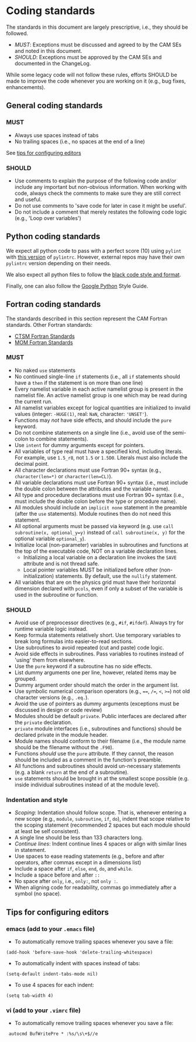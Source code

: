 # Coding standards

The standards in this document are largely prescriptive, i.e., they should be followed.

- *MUST*: Exceptions must be discussed and agreed to by the CAM SEs and noted in this document.
- *SHOULD*: Exceptions must be approved by the CAM SEs and documented in the ChangeLog.

While some legacy code will not follow these rules, efforts SHOULD be made to improve the code whenever you are working on it (e.g., bug fixes, enhancements).

## General coding standards
### MUST
- Always use spaces instead of tabs
- No trailing spaces (i.e., no spaces at the end of a line)

See [tips for configuring editors](#tips-for-configuring-editors)

### SHOULD

- Use comments to explain the purpose of the following code and/or include any important but non-obvious information. When working with code, always check the comments to make sure they are still correct and useful.
- Do not use comments to 'save code for later in case it might be useful'.
- Do not include a comment that merely restates the following code logic (e.g., 'Loop over variables')

## Python coding standards
We expect all python code to pass with a perfect score (10) using `pylint` with [this version](https://github.com/ESCOMP/CAM-SIMA/blob/development/test/.pylintrc) of `pylintrc`. However, external repos may have their own `pylintrc` version depending on their needs.

We also expect all python files to follow the [black code style and format](https://black.readthedocs.io/en/stable/the_black_code_style/index.html).

Finally, one can also follow the [Google Python](https://google.github.io/styleguide/pyguide.html) Style Guide.

## Fortran coding standards
The standards described in this section represent the CAM Fortran standards. Other Fortran standards:

- [CTSM Fortran Standards](https://wiki.ucar.edu/display/ccsm/Comprehensive+list+of+standards)
- [MOM Fortran Standards](https://github.com/mom-ocean/MOM6/wiki/Code-style-guide)

### MUST
* No naked `use` statements
* No continued single-line `if` statements (i.e., all `if` statements should have a `then` if the statement is on more than one line)
* Every namelist variable in each active namelist group is present in the namelist file. An active namelist group is one which may be read during the current run.
* All namelist variables except for logical quantities are initialized to invalid values (integer: `-HUGE(1)`, real: `NaN`, character: `'UNSET'`).
* Functions may _not_ have side effects, and should include the `pure` keyword.
* Do not combine statements on a single line (i.e., avoid use of the semi-colon to combine statements).
* Use `intent` for dummy arguments except for pointers.
* All variables of type real must have a specified kind, including literals.  For example, use `1.5_r8`, not `1.5` or `1.5D0`. Literals must also include the decimal point.
* All character declarations must use Fortran 90+ syntax (e.g., `character(len=*)` or `character(len=CL)`).
* All variable declarations must use Fortran 90+ syntax (i.e., must include the double colon between the attributes and the variable name).
* All type and procedure declarations must use Fortran 90+ syntax (i.e., must include the double colon before the type or procedure name).
* All modules should include an `implicit none` statement in the preamble (after the `use` statements). Module routines then do not need this statement.
* All optional arguments must be passed via keyword (e.g. use `call subroutine(x, optional_y=y)` instead of `call subroutine(x, y)` for the optional variable `optional_y`).
* Initialize local (non-parameter) variables in subroutines and functions at the top of the executable code, NOT on a variable declaration lines.
    - Initializing a local variable on a declaration line invokes the `SAVE` attribute and is not thread safe.
    - Local pointer variables MUST be initialized before other (non-initialization) statements. By default, use the `nullify` statement.
* All variables that are on the physics grid must have their horizontal dimension declared with `pcols`, even if only a subset of the variable is used in the subroutine or function. 
### SHOULD
* Avoid use of preprocessor directives (e.g., `#if`, `#ifdef`). Always try for runtime variable logic instead.
* Keep formula statements relatively short. Use temporary variables to break long formulas into easier-to-read sections.
* Use subroutines to avoid repeated (cut and paste) code logic.
* Avoid side effects in subroutines. Pass variables to routines instead of 'using' them from elsewhere.  
* Use the `pure` keyword if a subroutine has no side effects.
* List dummy arguments one per line, however, related items may be grouped.
* Dummy argument order should match the order in the argument list.
* Use symbolic numerical comparison operators (e.g., `==`, `/=`, `<`, `>=`) not old character versions (e.g., `.eq.`).
* Avoid the use of pointers as dummy arguments (exceptions must be discussed in design or code review)
* Modules should be default `private`. Public interfaces are declared after the `private` declaration.
* `private` module interfaces (i.e., subroutines and functions) should be declared private in the module header.
* Module names should conform to their filename (i.e., the module name should be the filename without the `.F90`).
* Functions _should_ use the `pure` attribute. If they cannot, the reason should be included as a comment in the function's preamble.
* All functions and subroutines should avoid un-necessary statements (e.g. a blank `return` at the end of a subroutine).
* `use` statements should be brought in at the smallest scope possible (e.g. inside individual subroutines instead of at the module level).

### Indentation and style

* *Scoping*: Indentation should follow scope. That is, whenever entering a new scope (e.g., `module`, `subroutine`, `if`, `do`), indent that scope relative to the scoping statement (recommended 2 spaces but each module should at least be self consistent).
* A single line should be less than 133 characters long.
* *Continue lines*: Indent continue lines 4 spaces or align with similar lines in statement.
* Use spaces to ease reading statements (e.g., before and after operators, after commas except in a dimensions list)
* Include a space after `if`, `else`, `end`, `do`, and `while`.
* Include a space before and after `::`
* No space after `only`, i.e., `only:`, not `only :`.
* When aligning code for readability, commas go immediately after a symbol (no space).

## Tips for configuring editors
### emacs (add to your `.emacs` file)
- To automatically remove trailing spaces whenever you save a file:
```
(add-hook 'before-save-hook 'delete-trailing-whitespace)
```
- To automatically indent with spaces instead of tabs:
```
(setq-default indent-tabs-mode nil)
```
- To use 4 spaces for each indent:
```
(setq tab-width 4)
```

### vi (add to your `.vimrc` file)
- To automatically remove trailing spaces whenever you save a file:
```
 autocmd BufWritePre * :%s/\s\+$//e
```
